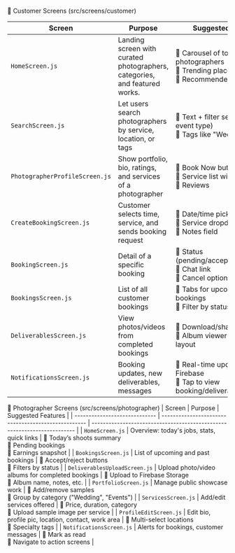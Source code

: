📱 Customer Screens (src/screens/customer)

| Screen                         | Purpose                                                                    | Suggested Features                                                                      |
| ------------------------------ | -------------------------------------------------------------------------- | --------------------------------------------------------------------------------------- |
| `HomeScreen.js`                | Landing screen with curated photographers, categories, and featured works. | 🔹 Carousel of top-rated photographers<br>🔹 Trending places<br>🔹 Recommended services |
| `SearchScreen.js`              | Let users search photographers by service, location, or tags               | 🔹 Text + filter search (location, event type)<br>🔹 Tags like "Wedding", "Event"       |
| `PhotographerProfileScreen.js` | Show portfolio, bio, ratings, and services of a photographer               | 🔹 Book Now button<br>🔹 Service list with price<br>🔹 Reviews                          |
| `CreateBookingScreen.js`       | Customer selects time, service, and sends booking request                  | 🔹 Date/time picker<br>🔹 Service dropdown<br>🔹 Notes field                            |
| `BookingScreen.js`             | Detail of a specific booking                                               | 🔹 Status (pending/accepted/completed)<br>🔹 Chat link<br>🔹 Cancel option              |
| `BookingsScreen.js`            | List of all customer bookings                                              | 🔹 Tabs for upcoming / past bookings<br>🔹 Filter by status                             |
| `DeliverablesScreen.js`        | View photos/videos from completed bookings                                 | 🔹 Download/share buttons<br>🔹 Album viewer with grid layout                           |
| `NotificationsScreen.js`       | Booking updates, new deliverables, messages                                | 🔹 Real-time updates from Firebase<br>🔹 Tap to view booking/deliverables               |


📸 Photographer Screens (src/screens/photographer)
| Screen                        | Purpose                                             | Suggested Features                                                       |
| ----------------------------- | --------------------------------------------------- | ------------------------------------------------------------------------ |
| `HomeScreen.js`               | Overview: today's jobs, stats, quick links          | 🔹 Today’s shoots summary<br>🔹 Pending bookings<br>🔹 Earnings snapshot |
| `BookingsScreen.js`           | List of upcoming and past bookings                  | 🔹 Accept/reject buttons<br>🔹 Filters by status                         |
| `DeliverablesUploadScreen.js` | Upload photo/video albums for completed bookings    | 🔹 Upload to Firebase Storage<br>🔹 Album name, notes, etc.              |
| `PortfolioScreen.js`          | Manage public showcase work                         | 🔹 Add/remove samples<br>🔹 Group by category ("Wedding", "Events")      |
| `ServicesScreen.js`           | Add/edit services offered                           | 🔹 Price, duration, category<br>🔹 Upload sample image per service       |
| `ProfileEditScreen.js`        | Edit bio, profile pic, location, contact, work area | 🔹 Multi-select locations<br>🔹 Specialty tags                           |
| `NotificationsScreen.js`      | Alerts for bookings, customer messages              | 🔹 Mark as read<br>🔹 Navigate to action screens                         |
